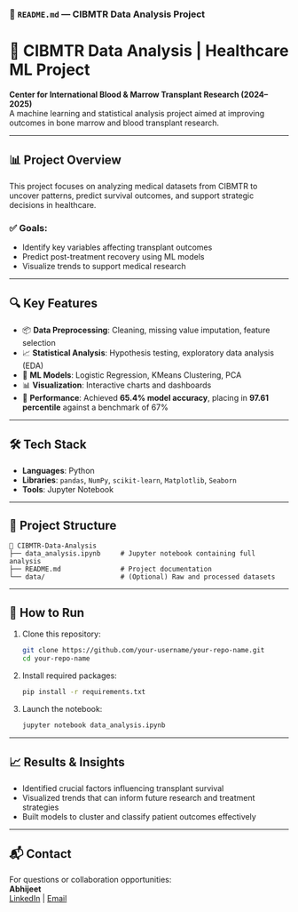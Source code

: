 ### 📘 `README.md` — CIBMTR Data Analysis Project

# 🧬 CIBMTR Data Analysis | Healthcare ML Project

**Center for International Blood & Marrow Transplant Research (2024–2025)**  
A machine learning and statistical analysis project aimed at improving outcomes in bone marrow and blood transplant research.

---

## 📊 Project Overview

This project focuses on analyzing medical datasets from CIBMTR to uncover patterns, predict survival outcomes, and support strategic decisions in healthcare.

### ✅ Goals:
- Identify key variables affecting transplant outcomes
- Predict post-treatment recovery using ML models
- Visualize trends to support medical research

---

## 🔍 Key Features

- 📦 **Data Preprocessing**: Cleaning, missing value imputation, feature selection  
- 📈 **Statistical Analysis**: Hypothesis testing, exploratory data analysis (EDA)  
- 🤖 **ML Models**: Logistic Regression, KMeans Clustering, PCA  
- 📊 **Visualization**: Interactive charts and dashboards  
- 📌 **Performance**: Achieved **65.4% model accuracy**, placing in **97.61 percentile** against a benchmark of 67%

---

## 🛠️ Tech Stack

- **Languages**: Python  
- **Libraries**: `pandas`, `NumPy`, `scikit-learn`, `Matplotlib`, `Seaborn`  
- **Tools**: Jupyter Notebook

---

## 📂 Project Structure

```
📁 CIBMTR-Data-Analysis
├── data_analysis.ipynb     # Jupyter notebook containing full analysis
├── README.md               # Project documentation
└── data/                   # (Optional) Raw and processed datasets
```

---

## 🚀 How to Run

1. Clone this repository:
   ```bash
   git clone https://github.com/your-username/your-repo-name.git
   cd your-repo-name
   ```

2. Install required packages:
   ```bash
   pip install -r requirements.txt
   ```

3. Launch the notebook:
   ```bash
   jupyter notebook data_analysis.ipynb
   ```

---

## 📈 Results & Insights

- Identified crucial factors influencing transplant survival
- Visualized trends that can inform future research and treatment strategies
- Built models to cluster and classify patient outcomes effectively

---

## 📬 Contact

For questions or collaboration opportunities:  
**Abhijeet**  
[LinkedIn](https://www.linkedin.com/in/abhijeet-099670300) | [Email](abhijeet1472@gmail.com)
